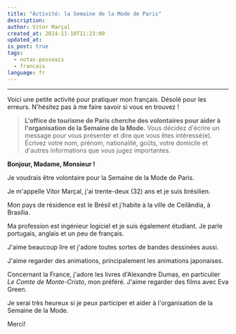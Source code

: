 ```yaml
---
title: "Activité: la Semaine de la Mode de Paris"
description: 
author: Vítor Marçal
created_at: 2024-11-10T11:23:00
updated_at: 
is_post: true
tags:
  - notas-pessoais
  - francais
language: fr
---
```

----

Voici une petite activité pour pratiquer mon français. Désolé pour les erreurs. N'hésitez pas à me faire savoir si vous en trouvez !

> **L'office de tourisme de Paris cherche des volontaires pour aider à l'organisation de la Semaine de la Mode.**
> Vous décidez d'écrire un message pour vous présenter et dire que vous êtes intéressé(e).
   Écrivez votre nom, prénom, nationalité, goûts, votre domicile et d'autres informations que vous jugez importantes.

**Bonjour, Madame, Monsieur !**

Je voudrais être volontaire pour la Semaine de la Mode de Paris.

Je m'appelle Vítor Marçal, j'ai trente-deux (32) ans et je suis brésilien.

Mon pays de résidence est le Brésil et j'habite à la ville de Ceilândia, à Brasília.

Ma profession est ingénieur logiciel et je suis également étudiant. Je parle portugais, anglais et un peu de français.

J'aime beaucoup lire et j'adore toutes sortes de bandes dessinées aussi.

J'aime regarder des animations, principalement les animations japonaises.

Concernant la France, j'adore les livres d'Alexandre Dumas, en particulier _Le Comte de Monte-Cristo_, mon préféré. J'aime regarder des films avec Eva Green.

Je serai très heureux si je peux participer et aider à l'organisation de la Semaine de la Mode.

Merci!